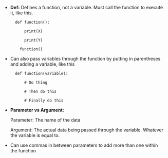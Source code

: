 - **Def:** Defines a function, not a variable. Must call the function to execute it, like this. 
    
		def function(): 

		    print(X) 

		    print(Y) 
	
		  function() 

- Can also pass variables through the function by putting in parentheses and adding a variable, like this 
    

		def function(variable): 
		
		    # Do thing 
		
		    # Then do this 
		
		    # Finally do this 

- **Parameter vs Argument:**  
    
    Parameter: The name of the data 
    
    Argument: The actual data being passed through the variable. Whatever the variable is equal to.  
    
- Can use commas in between parameters to add more than one within the function